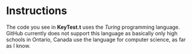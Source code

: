 # Instructions
The code you see in **KeyTest.t** uses the *Turing* programming language. GitHub currently does not support this language as basically only high schools in Ontario, Canada use the language for computer science, as far as I know.
